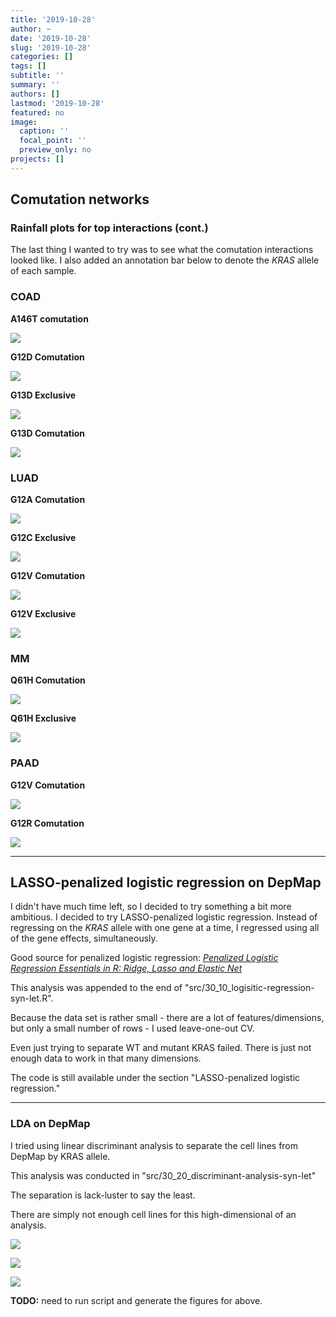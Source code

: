 ```yaml
---
title: '2019-10-28'
author: ~
date: '2019-10-28'
slug: '2019-10-28'
categories: []
tags: []
subtitle: ''
summary: ''
authors: []
lastmod: '2019-10-28'
featured: no
image:
  caption: ''
  focal_point: ''
  preview_only: no
projects: []
---
```



## Comutation networks

### Rainfall plots for top interactions (cont.)

The last thing I wanted to try was to see what the comutation interactions looked like.
I also added an annotation bar below to denote the *KRAS* allele of each sample.


### COAD

**A146T comutation**

![](/img/graphs/20_50_rainfall-plots/COAD_A146T_comutation_oncostrip_allInteractors.svg)

**G12D Comutation**

![](/img/graphs/20_50_rainfall-plots/COAD_G12D_comutation_oncostrip_allInteractors.svg)

**G13D Exclusive**

![](/img/graphs/20_50_rainfall-plots/COAD_G13D_exclusivity_oncostrip_allInteractors.svg)

**G13D Comutation**

![](/img/graphs/20_50_rainfall-plots/COAD_G13D_comutation_oncostrip_allInteractors.svg)

### LUAD

**G12A Comutation**

![](/img/graphs/20_50_rainfall-plots/LUAD_G12A_comutation_oncostrip_allInteractors.svg)

**G12C Exclusive**

![](/img/graphs/20_50_rainfall-plots/LUAD_G12C_exclusivity_oncostrip_allInteractors.svg)

**G12V Comutation**

![](/img/graphs/20_50_rainfall-plots/LUAD_G12V_comutation_oncostrip_allInteractors.svg)

**G12V Exclusive**

![](/img/graphs/20_50_rainfall-plots/LUAD_G12V_exclusivity_oncostrip_allInteractors.svg)

### MM

**Q61H Comutation**

![](/img/graphs/20_50_rainfall-plots/MM_Q61H_comutation_oncostrip_allInteractors.svg)

**Q61H Exclusive**

![](/img/graphs/20_50_rainfall-plots/MM_Q61H_exclusivity_oncostrip_allInteractors.svg)

### PAAD

**G12V Comutation**

![](/img/graphs/20_50_rainfall-plots/PAAD_G12V_comutation_oncostrip_allInteractors.svg)

**G12R Comutation**

![](/img/graphs/20_50_rainfall-plots/PAAD_G12R_comutation_oncostrip_allInteractors.svg)

---

## LASSO-penalized logistic regression on DepMap

I didn't have much time left, so I decided to try something a bit more ambitious.
I decided to try LASSO-penalized logistic regression.
Instead of regressing on the *KRAS* allele with one gene at a time, I regressed using all of the gene effects, simultaneously.

Good source for penalized logistic regression: [*Penalized Logistic Regression Essentials in R: Ridge, Lasso and Elastic Net*](http://www.sthda.com/english/articles/36-classification-methods-essentials/149-penalized-logistic-regression-essentials-in-r-ridge-lasso-and-elastic-net/)

This analysis was appended to the end of "src/30_10_logisitic-regression-syn-let.R".

Because the data set is rather small - there are a lot of features/dimensions, but only a small number of rows - I used leave-one-out CV.

Even just trying to separate WT and mutant KRAS failed.
There is just not enough data to work in that many dimensions.

The code is still available under the section "LASSO-penalized logistic regression."

---

### LDA on DepMap

I tried using linear discriminant analysis to separate the cell lines from DepMap by KRAS allele.

This analysis was conducted in "src/30_20_discriminant-analysis-syn-let"

The separation is lack-luster to say the least.

There are simply not enough cell lines for this high-dimensional of an analysis.

![](/img/graph/30_20_discriminant-analysis-syn-let/COAD_lda.svg)

![](/img/graph/30_20_discriminant-analysis-syn-let/LUAD_lda.svg)

![](/img/graph/30_20_discriminant-analysis-syn-let/PAAD_lda.svg)

**TODO:** need to run script and generate the figures for above.